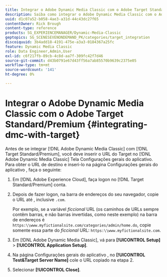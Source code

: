 ```yaml
---
title: Integrar o Adobe Dynamic Media Classic com o Adobe Target Standard/Premium
description: Saiba como integrar o Adobe Dynamic Media Classic com o Adobe Target Standard/Premium.
uuid: d1c07a52-b058-4ae3-a31d-44c43dc27f65
contentOwner: Rick Brough
content-type: reference
products: SG_EXPERIENCEMANAGER/Dynamic-Media-Classic
geptopics: SG_SCENESEVENONDEMAND_PK/categories/target_integration
discoiquuid: 3b4add18-4191-475e-a3a3-0184367a25fc
feature: Dynamic Media Classic
role: Data Engineer,Admin,User
exl-id: c6f217fb-89cb-4c8d-aa7f-309fc42f7d46
source-git-commit: d43b0791e67d43ff56a7ab85570b9639c2375e05
workflow-type: tm+mt
source-wordcount: '141'
ht-degree: 0%

---
```


# Integrar o Adobe Dynamic Media Classic com o Adobe Target Standard/Premium {#integrating-dmc-with-target}

Antes de se integrar [!DNL Adobe Dynamic Media Classic] com [!DNL Target Standard/Premium], você deve inserir o URL do Target no [!DNL Adobe Dynamic Media Classic] Tela Configurações gerais do aplicativo. Para obter o URL de destino e inseri-lo na página Configurações gerais do aplicativo , faça o seguinte:

1. Em [!DNL Adobe Experience Cloud], faça logon no [!DNL Target Standard/Premium] conta.
1. Depois de fazer logon, na barra de endereços do seu navegador, copie o URL até , inclusive `.com`.

   Por exemplo, se a variável *ficcional* URL (os caminhos de URLs sempre contêm barras, e não barras invertidas, como neste exemplo) na barra de endereços é `https:\\www.myfictionalsite.com/categories/admin/home.do`, copie somente essa parte do *ficcional* URL: `https:\\www.myfictionalsite.com`.

1. Em [!DNL Adobe Dynamic Media Classic], vá para **[!UICONTROL Setup]** > **[!UICONTROL Application Setup]**.
1. Na página Configurações gerais do aplicativo , no **[!UICONTROL Test&Target Server Name]** cole o URL copiado na etapa 2.
1. Selecionar **[!UICONTROL Close]**.
